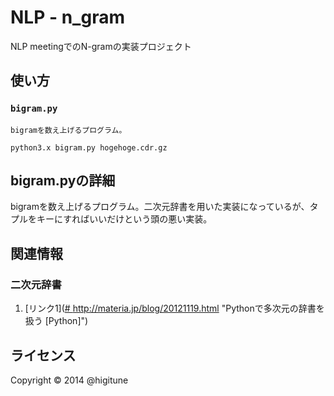 NLP - n_gram
======================
NLP meetingでのN-gramの実装プロジェクト
 
使い方
------
### `bigram.py`
    bigramを数え上げるプログラム。

    python3.x bigram.py hogehoge.cdr.gz  
 bigram.pyの詳細
----------------
bigramを数え上げるプログラム。二次元辞書を用いた実装になっているが、タプルをキーにすればいいだけという頭の悪い実装。

関連情報
--------
### 二次元辞書
1. [リンク1](<a href="# http://materia.jp/blog/20121119.html" target="_blank" rel="noreferrer" style="cursor:help;display:inline !important;"># http://materia.jp/blog/20121119.html</a> "Pythonで多次元の辞書を扱う [Python]")
 
ライセンス
----------
Copyright &copy; 2014 @higitune
 

